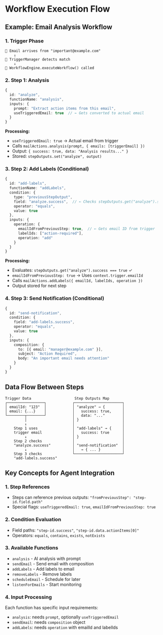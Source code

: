 # Workflow Execution Flow

## Example: Email Analysis Workflow

### 1. **Trigger Phase**
```
📧 Email arrives from "important@example.com"
    ↓
🎯 TriggerManager detects match
    ↓
🚀 WorkflowEngine.executeWorkflow() called
```

### 2. **Step 1: Analysis**
```typescript
{
  id: "analyze",
  functionName: "analysis",
  inputs: {
    prompt: "Extract action items from this email",
    useTriggeredEmail: true  // ← Gets converted to actual email
  }
}
```

**Processing:**
- `useTriggeredEmail: true` → Actual email from trigger
- Calls `mailActions.analysis(prompt, { emails: [triggerEmail] })`
- Output: `{ success: true, data: "Analysis results..." }`
- Stored: `stepOutputs.set("analyze", output)`

### 3. **Step 2: Add Labels (Conditional)**
```typescript
{
  id: "add-labels",
  functionName: "addLabels",
  condition: {
    type: "previousStepOutput",
    field: "analyze.success",  // ← Checks stepOutputs.get("analyze").success
    operator: "equals",
    value: true
  },
  inputs: {
    operation: {
      emailIdFromPreviousStep: true,  // ← Gets email ID from trigger
      labelIds: ["action-required"],
      operation: "add"
    }
  }
}
```

**Processing:**
- Evaluates: `stepOutputs.get("analyze").success === true` ✓
- `emailIdFromPreviousStep: true` → Uses `context.trigger.emailId`
- Calls `mailActions.addLabels({ emailId, labelIds, operation })`
- Output stored for next step

### 4. **Step 3: Send Notification (Conditional)**
```typescript
{
  id: "send-notification",
  condition: {
    field: "add-labels.success",
    operator: "equals",
    value: true
  },
  inputs: {
    composition: {
      to: [{ email: "manager@example.com" }],
      subject: "Action Required",
      body: "An important email needs attention"
    }
  }
}
```

## Data Flow Between Steps

```
Trigger Data                    Step Outputs Map
┌─────────────────┐            ┌──────────────────────┐
│ emailId: "123"  │            │ "analyze" → {        │
│ email: {...}    │            │   success: true,     │
└────────┬────────┘            │   data: "..."        │
         │                     │ }                    │
         ↓                     │                      │
    Step 1 uses                │ "add-labels" → {     │
    trigger email              │   success: true      │
         ↓                     │ }                    │
    Step 2 checks              │                      │
    "analyze.success"          │ "send-notification"  │
         ↓                     │   → { ... }          │
    Step 3 checks              └──────────────────────┘
    "add-labels.success"
```

## Key Concepts for Agent Integration

### 1. **Step References**
- Steps can reference previous outputs: `"fromPreviousStep": "step-id.field.path"`
- Special flags: `useTriggeredEmail: true`, `emailIdFromPreviousStep: true`

### 2. **Condition Evaluation**
- Field paths: `"step-id.success"`, `"step-id.data.actionItems[0]"`
- Operators: `equals`, `contains`, `exists`, `notExists`

### 3. **Available Functions**
- `analysis` - AI analysis with prompt
- `sendEmail` - Send email with composition
- `addLabels` - Add labels to email
- `removeLabels` - Remove labels
- `scheduleEmail` - Schedule for later
- `listenForEmails` - Start monitoring

### 4. **Input Processing**
Each function has specific input requirements:
- `analysis`: needs `prompt`, optionally `useTriggeredEmail`
- `sendEmail`: needs `composition` object
- `addLabels`: needs `operation` with emailId and labelIds